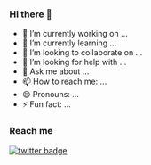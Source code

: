 ### Hi there 👋


- 🔭 I’m currently working on ...
- 🌱 I’m currently learning ...
- 👯 I’m looking to collaborate on ...
- 🤔 I’m looking for help with ...
- 💬 Ask me about ...
- 📫 How to reach me: ...
- 😄 Pronouns: ...
- ⚡ Fun fact: ...

### Reach me 
[![twitter badge](https://img.shields.io/twitter/url?label=%40NandiyaLive&style=social&url=https%3A%2F%2Ftwitter.com%2FNandiyaLive)](https://twitter.com/NandiyaLive)
